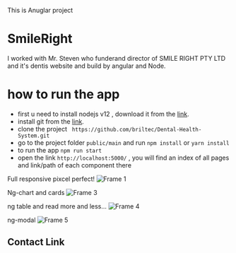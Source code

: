 This is Anuglar project

# SmileRight
I worked with Mr. Steven who funderand director of SMILE RIGHT PTY LTD and it's dentis website and build by angular and Node.

# how to run the app 
- first u need to install nodejs v12 , download it from the [link](https://nodejs.org/dist/latest-v12.x/). 
- install git from the [link](https://git-scm.com/downloads).
- clone the project ` https://github.com/briltec/Dental-Health-System.git`
- go to the project folder ` public/main `  and run `npm install` or `yarn install`
- to run the app `npm run start`
- open the link `http://localhost:5000/` , you will find an index of all pages and link/path of each component there


Full responsive pixcel perfect!
![Frame 1](https://user-images.githubusercontent.com/86986628/130812879-6ac2f0f7-d83e-4583-82ec-8c9a6805eff9.png)

Ng-chart and cards
![Frame 3](https://user-images.githubusercontent.com/86986628/130813631-c042f703-93d1-4a12-a079-a838b6f04248.png)

ng table and read more and less...
![Frame 4](https://user-images.githubusercontent.com/86986628/130813783-9dc176de-afdd-4895-8bb8-5e1aad8262f5.png)

ng-modal
![Frame 5](https://user-images.githubusercontent.com/86986628/130814145-2e83d80a-a899-4224-8535-0d9456c340ae.png)

## Contact Link
